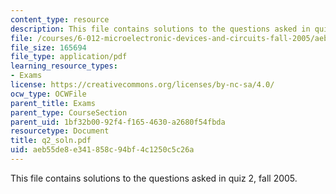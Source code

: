 ```yaml
---
content_type: resource
description: This file contains solutions to the questions asked in quiz 2, fall 2005.
file: /courses/6-012-microelectronic-devices-and-circuits-fall-2005/aeb55de8e341858c94bf4c1250c5c26a_q2_soln.pdf
file_size: 165694
file_type: application/pdf
learning_resource_types:
- Exams
license: https://creativecommons.org/licenses/by-nc-sa/4.0/
ocw_type: OCWFile
parent_title: Exams
parent_type: CourseSection
parent_uid: 1bf32b00-92f4-f165-4630-a2680f54fbda
resourcetype: Document
title: q2_soln.pdf
uid: aeb55de8-e341-858c-94bf-4c1250c5c26a
---
```

This file contains solutions to the questions asked in quiz 2, fall 2005.